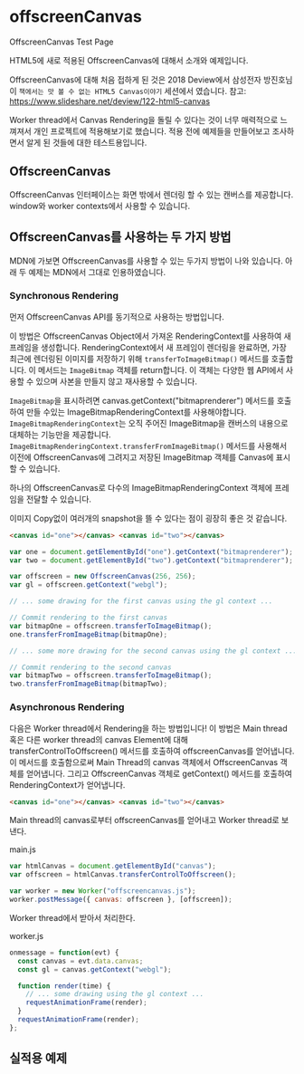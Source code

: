 # offscreenCanvas
OffscreenCanvas Test Page

HTML5에 새로 적용된 OffscreenCanvas에 대해서 소개와 예제입니다.

OffscreenCanvas에 대해 처음 접하게 된 것은 2018 Deview에서 삼성전자 방진호님이 `책에서는 맛 볼 수 없는 HTML5 Canvas이야기` 세션에서 였습니다.
참고: https://www.slideshare.net/deview/122-html5-canvas

Worker thread에서 Canvas Rendering을 돌릴 수 있다는 것이 너무 매력적으로 느껴져서 개인 프로젝트에 적용해보기로 했습니다.
적용 전에 예제들을 만들어보고 조사하면서 알게 된 것들에 대한 테스트용입니다.

## OffscreenCanvas

OffscreenCanvas 인터페이스는 화면 밖에서 렌더링 할 수 있는 캔버스를 제공합니다.
window와 worker contexts에서 사용할 수 있습니다.

## OffscreenCanvas를 사용하는 두 가지 방법

MDN에 가보면 OffscreenCanvas를 사용할 수 있는 두가지 방법이 나와 있습니다.
아래 두 예제는 MDN에서 그대로 인용하였습니다.

### Synchronous Rendering

먼저 OffscreenCanvas API를 동기적으로 사용하는 방법입니다.

이 방법은 OffscreenCanvas Object에서 가져온 RenderingContext를 사용하여 새 프레임을 생성합니다.
RenderingContext에서 새 프레임이 렌더링을 완료하면, 가장 최근에 렌더링된 이미지를 저장하기 위해 `transferToImageBitmap()` 메서드를 호출합니다.
이 메서드는 `ImageBitmap` 객체를 return합니다. 이 객체는 다양한 웹 API에서 사용할 수 있으며 사본을 만들지 않고 재사용할 수 있습니다.

`ImageBitmap`을 표시하려면 canvas.getContext("bitmaprenderer") 메서드를 호출하여 만들 수있는 ImageBitmapRenderingContext를 사용해야합니다.
`ImageBitmapRenderingContext`는 오직 주어진 ImageBitmap을 캔버스의 내용으로 대체하는 기능만을 제공합니다.
`ImageBitmapRenderingContext.transferFromImageBitmap()` 메서드를 사용해서 이전에 OffscreenCanvas에 그려지고 저장된 ImageBitmap 객체를 Canvas에 표시할 수 있습니다.

하나의 OffscreenCanvas로 다수의 ImageBitmapRenderingContext 객체에 프레임을 전달할 수 있습니다.

이미지 Copy없이 여러개의 snapshot을 뜰 수 있다는 점이 굉장히 좋은 것 같습니다.

```html
<canvas id="one"></canvas> <canvas id="two"></canvas>
```

```js
var one = document.getElementById("one").getContext("bitmaprenderer");
var two = document.getElementById("two").getContext("bitmaprenderer");

var offscreen = new OffscreenCanvas(256, 256);
var gl = offscreen.getContext("webgl");

// ... some drawing for the first canvas using the gl context ...

// Commit rendering to the first canvas
var bitmapOne = offscreen.transferToImageBitmap();
one.transferFromImageBitmap(bitmapOne);

// ... some more drawing for the second canvas using the gl context ...

// Commit rendering to the second canvas
var bitmapTwo = offscreen.transferToImageBitmap();
two.transferFromImageBitmap(bitmapTwo);
```

### Asynchronous Rendering

다음은 Worker thread에서 Rendering을 하는 방법입니다!
이 방법은 Main thread 혹은 다른 worker thread의 canvas Element에 대해 transferControlToOffscreen() 메서드를 호출하여 offscreenCanvas를 얻어냅니다.
이 메서드를 호출함으로써 Main Thread의 canvas 객체에서 OffscreenCanvas 객체를 얻어냅니다. 그리고 OffscreenCanvas 객체로 getContext() 메서드를 호출하여 RenderingContext가 얻어냅니다.

```html
<canvas id="one"></canvas> <canvas id="two"></canvas>
```

Main thread의 canvas로부터 offscreenCanvas를 얻어내고 Worker thread로 보낸다.

main.js

```js
var htmlCanvas = document.getElementById("canvas");
var offscreen = htmlCanvas.transferControlToOffscreen();

var worker = new Worker("offscreencanvas.js");
worker.postMessage({ canvas: offscreen }, [offscreen]);
```

Worker thread에서 받아서 처리한다.

worker.js

```js
onmessage = function(evt) {
  const canvas = evt.data.canvas;
  const gl = canvas.getContext("webgl");

  function render(time) {
    // ... some drawing using the gl context ...
    requestAnimationFrame(render);
  }
  requestAnimationFrame(render);
};
```

## 실적용 예제
